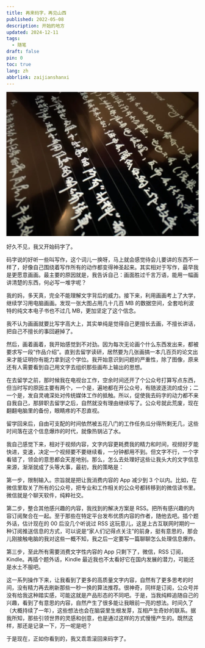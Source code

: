 ```yaml
---
title: 再来码字，再见山西
published: 2022-05-08
description: 开始的地方
updated: 2024-12-11
tags:
  - 随笔
draft: false
pin: 0
toc: true
lang: zh
abbrlink: zaijianshanxi
---
```


![cover](./_images/再来码字，再见山西-1754470929070.webp)

好久不见，我又开始码字了。

码字说的好听一些叫写作，这个词儿一换呀，马上就会感觉待会儿要讲的东西不一样了，好像自己围绕着写作所有的动作都变得神圣起来。其实相对于写作，最早我是更愿意画画。最主要的原因就是，我告诉自己：画面胜过千言万语，能用一幅画讲清楚的东西，何必写一堆字呢？

我的妈，多天真，完全不能理解文字背后的威力。接下来，利用画画考上了大学，继续学习用电脑画画。发现一张大图占用几十几百 MB 的数据空间，全套哈利波特的纯文本电子书也不过几 MB，更加坚定了这个信念。

我不认为画画就要比写字高大上，其实单纯是觉得自己更擅长去画，不擅长讲话，把自己不擅长的事回避掉了。

然后，画着画着，我开始感觉到不对劲。因为每次无论画个什么东西发出来，都被要求写一段“作品介绍”。直到去留学读研，居然要为几张画搞一本几百页的论文出来才能证明你有能力拿到这个学位。我开始意识到问题的严重性，除了图像，原来还有人需要看到自己用文字去组织那些画布上输出的思想。

在去留学之前，那时候我在电视台工作，空余时间还开了个公众号打算写点东西，但当时写的原因主要有两个，一个是，遍地都在开公众号，有随波逐流的成分；二一个是，发自灵魂深处对传统媒体工作的抵触。所以，促使我去码字的动力都不来自我自己，那辞职去留学之后，自然就没有理由继续写了。公众号就此荒废，现在翻翻电脑里的备份，眼睛疼的不忍直视。

留学回来后，自由可支配的时间依然被五花八门的工作任务瓜分得所剩无几，这些时间落在这个信息爆炸的时代，就像热锅沾了水。

我自己感觉下来，相对于视频内容，文字内容更耗费我的精力和时间，视频好歹能快进，变速，决定一个视频要不要继续看，一分钟都用不到。但文字不行，一个字看错了，领会的意思都会天差地别。那么，怎么去处理好这些让我头大的文字信息来源，渐渐就成了头等大事，最初，我的策略是：

第一步，限制输入。宗旨就是把让我消费内容的 App 减少到 3 个以内。比如，在微信里取关了所有的公众号，把专业和工作相关的公众号都转移到的微信读书里。微信就是个聊天软件，纯粹社交。

第二步，整合其他感兴趣的内容，我找到的解决方案是 RSS。把所有感兴趣的内容订阅聚合在一起。至于那些在特定平台发布优质内容的作者，随他去吧。插个题外话，估计现在的 00 后没几个听说过 RSS 这玩意儿，这是上古互联网时期的一种订阅推送信息的方式，可以说是“家人们记得点关注”的前身，挺有意思的，那会儿刚接触电脑的我对这些一概不知，我之后一定要写一篇聊聊怎么处理信息爆炸。

第三步，至此所有需要消费文字性内容的 App 只剩下了，微信，RSS 订阅，Kindle。再插个题外话，Kindle 最近我也不太看好它在国内发展的潜力，可能还是水土不服吧。

这一系列操作下来，让我看到了更多的高质量文字内容，自然有了更多思考的时间，没有精力再去刷新那些一秒一换的算法推荐。很神奇，同样是订阅，公众号并没有给我这种踏实感，可能这就是产品形态的不同吧。于是，当我纯粹追随自己的兴趣，看到了有意思的内容，自然产生了很多能让我眼前一亮的想法。时间久了（大概持续了一年），这些想法也会在脑袋里生根发芽，互相产生奇妙的联系。据我所知，那些引领世界的灵感和创意，也是通过这样的方式慢慢产生的。既然这样，那还是记录一下，万一呢是吧？

于是现在，正如你看到的，我又乖乖滚回来码字了。